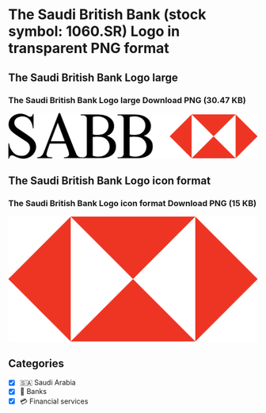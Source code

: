 # The Saudi British Bank  (stock symbol: 1060.SR) Logo in transparent PNG format

## The Saudi British Bank  Logo large

### The Saudi British Bank  Logo large Download PNG (30.47 KB)

![The Saudi British Bank  Logo large Download PNG (30.47 KB)](/img/orig/1060.SR_BIG-eb3aa70f.png)

## The Saudi British Bank  Logo icon format

### The Saudi British Bank  Logo icon format Download PNG (15 KB)

![The Saudi British Bank  Logo icon format Download PNG (15 KB)](/img/orig/1060.SR-eaf89d14.png)



## Categories
- [x] 🇸🇦 Saudi Arabia
- [x] 🏦 Banks
- [x] 💳 Financial services
